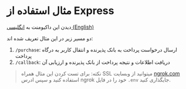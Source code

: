 # مثال استفاده از Express

دیدن این داکیومنت به [انگلیسی (English)](/examples/express-javascript/README.md)

دو مسیر زیر در این مثال تعریف شده اند:

1. `/purchase`: ارسال درخواست پرداخت به بانک پذیرنده و انتقال کاربر به درگاه پرداخت
2. `/callback`: دریافت اطلاعات و نتیجه پرداخت از بانک پذیرنده و ارزیابی آن

> نکته: برای تست کردن این مثال همراه SSL میتوانید از وبسایت [ngrok.com](https://ngrok.com) استفاده کنید و سپس ادرس ngrok خود را در فایل `.env` جایگذاری کنید.
